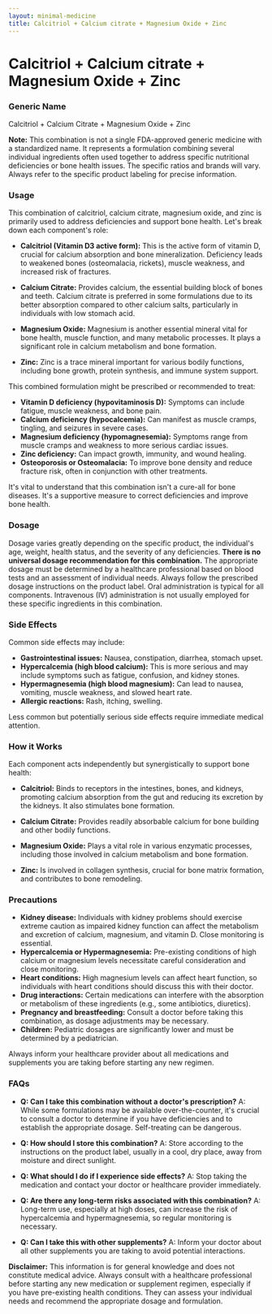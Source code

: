 ```yaml
---
layout: minimal-medicine
title: Calcitriol + Calcium citrate + Magnesium Oxide + Zinc
---
```


# Calcitriol + Calcium citrate + Magnesium Oxide + Zinc
### Generic Name
Calcitriol + Calcium Citrate + Magnesium Oxide + Zinc

**Note:** This combination is not a single FDA-approved generic medicine with a standardized name.  It represents a formulation combining several individual ingredients often used together to address specific nutritional deficiencies or bone health issues.  The specific ratios and brands will vary.  Always refer to the specific product labeling for precise information.

### Usage

This combination of calcitriol, calcium citrate, magnesium oxide, and zinc is primarily used to address deficiencies and support bone health.  Let's break down each component's role:

* **Calcitriol (Vitamin D3 active form):** This is the active form of vitamin D, crucial for calcium absorption and bone mineralization.  Deficiency leads to weakened bones (osteomalacia, rickets), muscle weakness, and increased risk of fractures.

* **Calcium Citrate:** Provides calcium, the essential building block of bones and teeth.  Calcium citrate is preferred in some formulations due to its better absorption compared to other calcium salts, particularly in individuals with low stomach acid.

* **Magnesium Oxide:** Magnesium is another essential mineral vital for bone health, muscle function, and many metabolic processes.  It plays a significant role in calcium metabolism and bone formation.

* **Zinc:** Zinc is a trace mineral important for various bodily functions, including bone growth, protein synthesis, and immune system support.


This combined formulation might be prescribed or recommended to treat:

* **Vitamin D deficiency (hypovitaminosis D):**  Symptoms can include fatigue, muscle weakness, and bone pain.
* **Calcium deficiency (hypocalcemia):** Can manifest as muscle cramps, tingling, and seizures in severe cases.
* **Magnesium deficiency (hypomagnesemia):** Symptoms range from muscle cramps and weakness to more serious cardiac issues.
* **Zinc deficiency:**  Can impact growth, immunity, and wound healing.
* **Osteoporosis or Osteomalacia:** To improve bone density and reduce fracture risk, often in conjunction with other treatments.


It's vital to understand that this combination isn't a cure-all for bone diseases.  It's a supportive measure to correct deficiencies and improve bone health.


### Dosage

Dosage varies greatly depending on the specific product, the individual's age, weight, health status, and the severity of any deficiencies.  **There is no universal dosage recommendation for this combination.**  The appropriate dosage must be determined by a healthcare professional based on blood tests and an assessment of individual needs.  Always follow the prescribed dosage instructions on the product label.  Oral administration is typical for all components.  Intravenous (IV) administration is not usually employed for these specific ingredients in this combination.


### Side Effects

Common side effects may include:

* **Gastrointestinal issues:** Nausea, constipation, diarrhea, stomach upset.
* **Hypercalcemia (high blood calcium):** This is more serious and may include symptoms such as fatigue, confusion, and kidney stones.
* **Hypermagnesemia (high blood magnesium):**  Can lead to nausea, vomiting, muscle weakness, and slowed heart rate.
* **Allergic reactions:**  Rash, itching, swelling.

Less common but potentially serious side effects require immediate medical attention.


### How it Works

Each component acts independently but synergistically to support bone health:

* **Calcitriol:**  Binds to receptors in the intestines, bones, and kidneys, promoting calcium absorption from the gut and reducing its excretion by the kidneys.  It also stimulates bone formation.

* **Calcium Citrate:** Provides readily absorbable calcium for bone building and other bodily functions.

* **Magnesium Oxide:**  Plays a vital role in various enzymatic processes, including those involved in calcium metabolism and bone formation.

* **Zinc:**  Is involved in collagen synthesis, crucial for bone matrix formation, and contributes to bone remodeling.


### Precautions

* **Kidney disease:**  Individuals with kidney problems should exercise extreme caution as impaired kidney function can affect the metabolism and excretion of calcium, magnesium, and vitamin D.  Close monitoring is essential.
* **Hypercalcemia or Hypermagnesemia:** Pre-existing conditions of high calcium or magnesium levels necessitate careful consideration and close monitoring.
* **Heart conditions:**  High magnesium levels can affect heart function, so individuals with heart conditions should discuss this with their doctor.
* **Drug interactions:**  Certain medications can interfere with the absorption or metabolism of these ingredients (e.g., some antibiotics, diuretics).
* **Pregnancy and breastfeeding:** Consult a doctor before taking this combination, as dosage adjustments may be necessary.
* **Children:** Pediatric dosages are significantly lower and must be determined by a pediatrician.

Always inform your healthcare provider about all medications and supplements you are taking before starting any new regimen.


### FAQs

* **Q: Can I take this combination without a doctor's prescription?**  A:  While some formulations may be available over-the-counter, it's crucial to consult a doctor to determine if you have deficiencies and to establish the appropriate dosage. Self-treating can be dangerous.

* **Q: How should I store this combination?** A: Store according to the instructions on the product label, usually in a cool, dry place, away from moisture and direct sunlight.

* **Q: What should I do if I experience side effects?** A: Stop taking the medication and contact your doctor or healthcare provider immediately.

* **Q: Are there any long-term risks associated with this combination?** A:  Long-term use, especially at high doses, can increase the risk of hypercalcemia and hypermagnesemia, so regular monitoring is necessary.

* **Q:  Can I take this with other supplements?** A:  Inform your doctor about all other supplements you are taking to avoid potential interactions.


**Disclaimer:** This information is for general knowledge and does not constitute medical advice.  Always consult with a healthcare professional before starting any new medication or supplement regimen, especially if you have pre-existing health conditions.  They can assess your individual needs and recommend the appropriate dosage and formulation.
